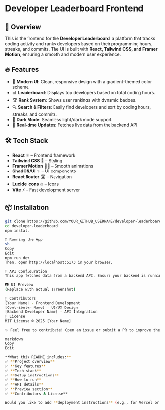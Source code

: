 # Developer Leaderboard Frontend

## 🚀 Overview
This is the frontend for the **Developer Leaderboard**, a platform that tracks coding activity and ranks developers based on their programming hours, streaks, and commits. The UI is built with **React, Tailwind CSS, and Framer Motion**, ensuring a smooth and modern user experience.

## 🔥 Features
- 🎨 **Modern UI**: Clean, responsive design with a gradient-themed color scheme.
- 📊 **Leaderboard**: Displays top developers based on total coding hours.
- 🏆 **Rank System**: Shows user rankings with dynamic badges.
- 🔍 **Search & Filters**: Easily find developers and sort by coding hours, streaks, and commits.
- 🌙 **Dark Mode**: Seamless light/dark mode support.
- 🔄 **Real-time Updates**: Fetches live data from the backend API.

## 🛠️ Tech Stack
- **React** ⚛️ – Frontend framework
- **Tailwind CSS** 🎨 – Styling
- **Framer Motion** 🏃‍♂️ – Smooth animations
- **ShadCN/UI** ✨ – UI components
- **React Router** 🛣️ – Navigation
- **Lucide Icons** 🔥 – Icons
- **Vite** ⚡ – Fast development server

## 📦 Installation
```sh
git clone https://github.com/YOUR_GITHUB_USERNAME/developer-leaderboard.git
cd developer-leaderboard
npm install

🚀 Running the App
sh
Copy
Edit
npm run dev
Then, open http://localhost:5173 in your browser.

🔌 API Configuration
This app fetches data from a backend API. Ensure your backend is running at http://127.0.0.1:5000/.

📷 UI Preview
(Replace with actual screenshot)

👥 Contributors
[Your Name] - Frontend Development
[Contributor Name] - UI/UX Design
[Backend Developer Name] - API Integration
📝 License
MIT License © 2025 [Your Name]

✨ Feel free to contribute! Open an issue or submit a PR to improve the leaderboard. 🚀

markdown
Copy
Edit

**What this README includes:**  
✅ **Project overview**  
✅ **Key features**  
✅ **Tech stack**  
✅ **Setup instructions**  
✅ **How to run**  
✅ **API details**  
✅ **Preview section**  
✅ **Contributors & License**  

Would you like to add **deployment instructions** (e.g., for Vercel or Netlify)? 🚀